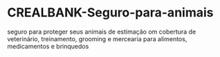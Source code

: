 # CREALBANK-Seguro-para-animais
seguro para proteger seus animais de estimação  om cobertura de veterinário, treinamento, grooming e mercearia para alimentos, medicamentos e brinquedos
